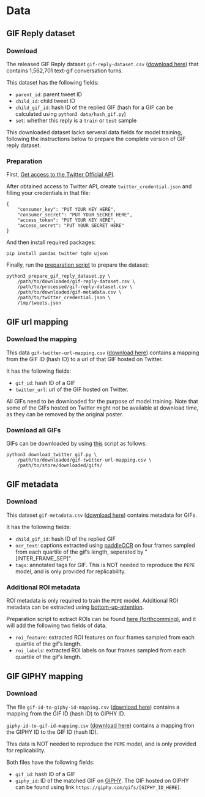 # Data

## GIF Reply dataset
### Download
The released GIF Reply dataset `gif-reply-dataset.csv` ([download here](TODO)) that contains 1,562,701 text-gif conversation turns.

This dataset has the following fields:
- `parent_id`: parent tweet ID
- `child_id`: child tweet ID
- `child_gif_id`: hash ID of the replied GIF (hash for a GIF can be calculated using `python3 data/hash_gif.py`)
- `set`: whether this reply is a `train` or `test` sample

This downloaded dataset lacks serveral data fields for model training, following the instructions below to prepare the complete version of GIF reply dataset.
### Preparation
First, [Get access to the Twitter Official API](https://developer.twitter.com/en/docs/twitter-api/getting-started/getting-access-to-the-twitter-api).

After obtained access to Twitter API, create `twitter_credential.json` and filling your credentials in that file:
```
{
	"consumer_key": "PUT YOUR KEY HERE",
	"consumer_secret": "PUT YOUR SECRET HERE",
	"access_token": "PUT YOUR KEY HERE",
	"access_secret": "PUT YOUR SECRET HERE"
}
```

And then install required packages:
```
pip install pandas twitter tqdm ujson
```

Finally, run the [preparation script](prepare_gif_reply_dataset.py) to prepare the dataset:
```
python3 prepare_gif_reply_dataset.py \
    /path/to/downloaded/gif-reply-dataset.csv \
    /path/to/processed/gif-reply-dataset.csv \
    /path/to/downloaded/gif-metadata.csv \
    /path/to/twitter_credential.json \
    /tmp/tweets.json
```

## GIF url mapping
### Download the mapping
This data `gif-twitter-url-mapping.csv` ([download here](TODO)) contains a mapping from the GIF ID (hash ID) to a url of that GIF hosted on Twitter.

It has the following fields:
- `gif_id`: hash ID of a GIF
- `twitter_url`: url of the GIF hosted on Twitter.

All GIFs need to be downloaded for the purpose of model training. Note that some of the GIFs hosted on Twitter might not be available at download time, as they can be removed by the original poster.

### Download all GIFs
GIFs can be downloaded by using [this](download_twitter_gif.py) script as follows:
```
python3 download_twitter_gif.py \
    /path/to/downloaded/gif-twitter-url-mapping.csv \
    /path/to/store/downloaded/gifs/
```

## GIF metadata
### Download
This dataset `gif-metadata.csv` ([download here](TODO)) contains metadata for GIFs.

It has the following fields:
- `child_gif_id`: hash ID of the replied GIF
- `ocr_text`: captions extracted using [paddleOCR](https://github.com/PaddlePaddle/PaddleOCR) on four frames sampled from each quartile of the gif’s length, seperated by "[INTER_FRAME_SEP]". 
- `tags`: annotated tags for GIF. This is NOT needed to reproduce the `PEPE` model, and is only provided for replicability.

### Additional ROI metadata
ROI metadata is only required to train the `PEPE` model. 
Additional ROI metadata can be extracted using [bottom-up-attention](https://github.com/airsplay/py-bottom-up-attention).

Preparation script to extract ROIs can be found [here (forthcomming)](TODO), and it will add the following two fields of data.
- `roi_feature`: extracted ROI features on four frames sampled from each quartile of the gif’s length.
- `roi_labels`: extracted ROI labels on four frames sampled from each quartile of the gif’s length.


## GIF GIPHY mapping
### Download
The file `gif-id-to-giphy-id-mapping.csv` ([download here](TODO)) contains a mapping from the GIF ID (hash ID) to GIPHY ID.

`giphy-id-to-gif-id-mapping.csv` ([download here](TODO)) contains a mapping fron the GIPHY ID to the GIF ID (hash ID).

This data is NOT needed to reproduce the `PEPE` model, and is only provided for replicability.

Both files have the following fields:
- `gif_id`: hash ID of a GIF
- `giphy_id`: ID of the matched GIF on [GIPHY](https://giphy.com/). The GIF hosted on GIPHY can be found using link `https://giphy.com/gifs/[GIPHY_ID_HERE]`.
